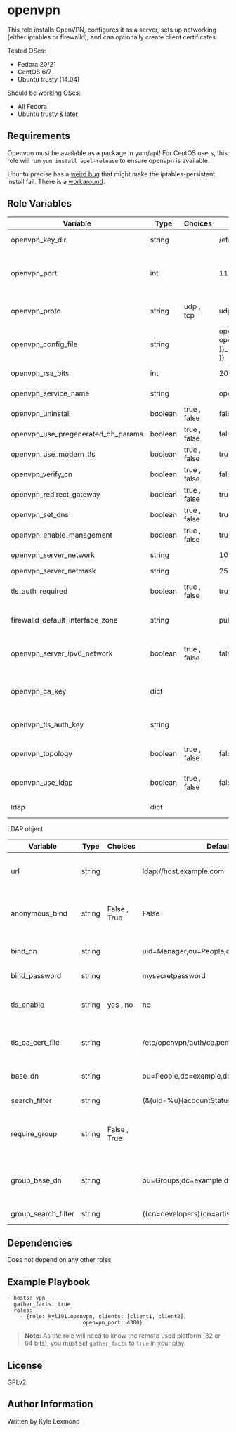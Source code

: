 openvpn
=========

This role installs OpenVPN, configures it as a server, sets up networking (either iptables or firewalld), and can optionally create client certificates.

Tested OSes:
- Fedora 20/21
- CentOS 6/7
- Ubuntu trusty (14.04)

Should be working OSes:
- All Fedora
- Ubuntu trusty & later


Requirements
------------

Openvpn must be available as a package in yum/apt! For CentOS users, this role will run `yum install epel-release` to ensure openvpn is available.

Ubuntu precise has a [weird bug](https://bugs.launchpad.net/ubuntu/+source/iptables-persistent/+bug/1002078) that might make the iptables-persistent install fail. There is a [workaround](https://forum.linode.com/viewtopic.php?p=58233#p58233).

Role Variables
--------------

| Variable                           | Type    | Choices      | Default                                        | Comment                                                                                                                                     |
|------------------------------------|---------|--------------|------------------------------------------------|---------------------------------------------------------------------------------------------------------------------------------------------|
| openvpn_key_dir                    | string  |              | /etc/openvpn/keys                              | Path where your server private keys and CA will be stored                                                                                   |
| openvpn_port                       | int     |              | 1194                                           | The port you want OpenVPN to run on. If you have different ports on   different servers, I suggest you set the port in your inventory file. |
| openvpn_proto                      | string  | udp , tcp    | udp                                            | The protocol you want OpenVPN to use (UDP by default)                                                                                       |
| openvpn_config_file                | string  |              | openvpn_{{ openvpn_proto }}_{{ openvpn_port }} |  The config file name you want to   use                                                                                                     |
| openvpn_rsa_bits                   | int     |              | 2048                                           | Number of bit used to protect generated certificates                                                                                        |
| openvpn_service_name               | string  |              | openvpn                                        | Name of the service. Used by systemctl to start the service                                                                                 |
| openvpn_uninstall                  | boolean | true , false | false                                          | Set to true to uninstall the OpenVPN service                                                                                                |
| openvpn_use_pregenerated_dh_params | boolean | true , false | false                                          | DH params are generted with the install by default                                                                                          |
| openvpn_use_modern_tls             | boolean | true , false | true                                           | Use modern Cipher for TLS encryption                                                                                                        |
| openvpn_verify_cn                  | boolean | true , false | false                                          | Check that the CN of the certificate match the FQDN                                                                                         |
| openvpn_redirect_gateway           | boolean | true , false | true                                           | OpenVPN gateway push                                                                                                                        |
| openvpn_set_dns                    | boolean | true , false | true                                           | Will push DNS to the client (Google and OpenDNS)                                                                                            |
| openvpn_enable_management          | boolean | true , false | true                                           |                                                                                                                                             |
| openvpn_server_network             | string  |              | 10.9.0.0                                       | Private network used by OpenVPN service                                                                                                     |
| openvpn_server_netmask             | string  |              | 255.255.255.0                                  | Netmask of the private network                                                                                                              |
| tls_auth_required                  | boolean | true , false | true                                           | Ask the client to push the generated ta.key of the server during the   connection                                                           |
| firewalld_default_interface_zone   | string  |              | public                                         | Firewalld zone where the "ansible_default_ipv4.interface" will   be pushed into                                                             |
| openvpn_server_ipv6_network        | boolean | true , false | false                                          | If set, the network address and prefix of an IPv6 network to assign to   clients. If True, IPv4 still used too.                             |
| openvpn_ca_key                     | dict    |              |                                                | Contain "crt" and "key". If not set, CA cert and key   will be automatically generated on the target system.                                |
| openvpn_tls_auth_key               | string  |              |                                                | Single item with a pre-generated TLS authentication key.                                                                                    |
| openvpn_topology                   | boolean | true , false | false                                          | the "topology" keyword will be set in the server config with   the specified value.                                                         |
| openvpn_use_ldap                   | boolean | true , false | false                                          | Active LDAP backend for authentication. Client certificate not needed   anymore                                                             |
| ldap                               | dict    |              |                                                | Dictionary that contain LDAP configuration                                                                                                  |

LDAP object

| Variable            | Type   | Choices      | Default                                 | Comment                                                                                        |
|---------------------|--------|--------------|-----------------------------------------|------------------------------------------------------------------------------------------------|
| url                 | string |              | ldap://host.example.com                 | Address of you LDAP backend with syntax ldap[s]://host[:port]                                  |
| anonymous_bind      | string | False , True | False                                   | This is not an Ansible boolean but a string that will be pushed into the   configuration file, |
| bind_dn             | string |              | uid=Manager,ou=People,dc=example,dc=com | Bind DN used if "anonymous_bind" set to "False"                                                |
| bind_password       | string |              | mysecretpassword                        | Password of the bind_dn user                                                                   |
| tls_enable          | string | yes , no     | no                                      | Force TLS encryption. Not necessary with ldaps addresses                                       |
| tls_ca_cert_file    | string |              | /etc/openvpn/auth/ca.pem                | Path to the CA ldap backend. This must must has been pushed before                             |
| base_dn             | string |              | ou=People,dc=example,dc=com             | Base DN where the backend will look for valid user                                             |
| search_filter       | string |              | (&(uid=%u)(accountStatus=active))       | Filter the ldap search                                                                         |
| require_group       | string | False , True |                                         | This is not an Ansible boolean but a string that will be pushed into the   configuration file, |
| group_base_dn       | string |              | ou=Groups,dc=example,dc=com             | Precise the group to look for. Required if require_group is set to   "True"                    |
| group_search_filter | string |              | ((cn=developers)(cn=artists))           | Precise valid groups                                                                           |

Dependencies
------------

Does not depend on any other roles

Example Playbook
----------------

    - hosts: vpn
      gather_facts: true
      roles:
        - {role: kyl191.openvpn, clients: [client1, client2],
                            openvpn_port: 4300}

> **Note:** As the role will need to know the remote used platform (32 or 64 bits), you must set `gather_facts` to `true` in your play.

License
-------

GPLv2

Author Information
------------------

Written by Kyle Lexmond

